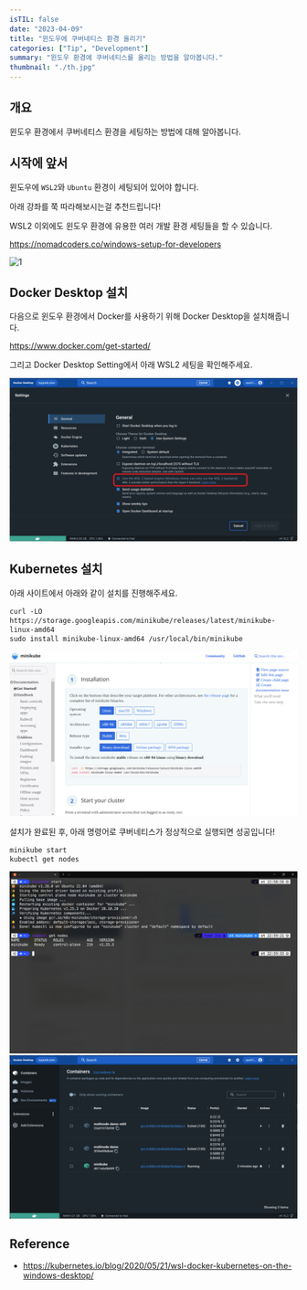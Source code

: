 ```yaml
---
isTIL: false
date: "2023-04-09"
title: "윈도우에 쿠버네티스 환경 올리기"
categories: ["Tip", "Development"]
summary: "윈도우 환경에 쿠버네티스를 올리는 방법을 알아봅니다."
thumbnail: "./th.jpg"
---
```


## 개요
윈도우 환경에서 쿠버네티스 환경을 세팅하는 방법에 대해 알아봅니다.

## 시작에 앞서
윈도우에 `WSL2`와 `Ubuntu` 환경이 세팅되어 있어야 합니다.

아래 강좌를 쭉 따라해보시는걸 추천드립니다!

WSL2 이외에도 윈도우 환경에 유용한 여러 개발 환경 세팅들을 할 수 있습니다.

https://nomadcoders.co/windows-setup-for-developers

![1](1.png "WSL2 기반의 이런 느낌의 환경이 준비되었으면 성공입니다!")

## Docker Desktop 설치

다음으로 윈도우 환경에서 Docker를 사용하기 위해 Docker Desktop을 설치해줍니다.

https://www.docker.com/get-started/

그리고 Docker Desktop Setting에서 아래 WSL2 세팅을 확인해주세요.

![2](2.png "Docker Desktop에서 WSL2 설정을 확인해주세요.")

## Kubernetes 설치
아래 사이트에서 아래와 같이 설치를 진행해주세요.

```
curl -LO https://storage.googleapis.com/minikube/releases/latest/minikube-linux-amd64
sudo install minikube-linux-amd64 /usr/local/bin/minikube
```  
![3](3.png "minikube 설치를 진행해주세요.")

설치가 완료된 후, 아래 명령어로 쿠버네티스가 정상적으로 실행되면 성공입니다!
```
minikube start
kubectl get nodes
```
![4](4.png "위 화면처럼 정상적으로 node가 생성되면 성공입니다!")
![5](5.png "Docker Desktop 상에도 정상적으로 컨테이너가 올라간 것을 확인할 수 있습니다.")

## Reference
- https://kubernetes.io/blog/2020/05/21/wsl-docker-kubernetes-on-the-windows-desktop/